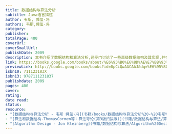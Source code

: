 ```yaml
---
title: 数据结构与算法分析
subtitle: Java语言描述
author: 韦斯, 舜玺·冯
authors: 韦斯,舜玺·冯
category: 
publisher: 
totalPage: 400
coverUrl: 
coverSmallUrl: 
publishDate: 2009
description: 本书介绍了数据结构和算法分析,还专门讨论了一些高级数据结构及其实现,并在程序代码中充分体现了Java 5.0的新特性.
link: https://books.google.com/books/about/%E6%95%B0%E6%8D%AE%E7%BB%93%E6%9E%84%E4%B8%8E%E7%AE%97%E6%B3%95%E5%88%86%E6%9E%90.html?hl=&id=0pCiQwAACAAJ
previewLink: http://books.google.com/books?id=0pCiQwAACAAJ&dq=%E6%95%B0%E6%8D%AE%E7%BB%93%E6%9E%84%E4%B8%8E%E7%AE%97%E6%B3%95&hl=&as_pt=BOOKS&cd=9&source=gbs_api
isbn10: 711123183X
isbn13: 9787111231837
publishdate: 2009
pages: 400
cover: 
rating: 
date read: 
status:
resource: 
- "[数据结构与算法分析 - 韦斯 舜玺·冯](书籍/books/数据结构与算法分析%20-%20韦斯%20舜玺·冯.md)"
- "[算法和数据结构-ThomasCormen等：算法导论(第3版扫描版)](书籍/数据结构与算法/算法和数据结构-ThomasCormen等：算法导论(第3版扫描版).pdf)"
- "[Algorithm Design - Jon Kleinberg](书籍/数据结构与算法/Algorithm%20Design%20-%20Jon%20Kleinberg.mobi)"
---
```

